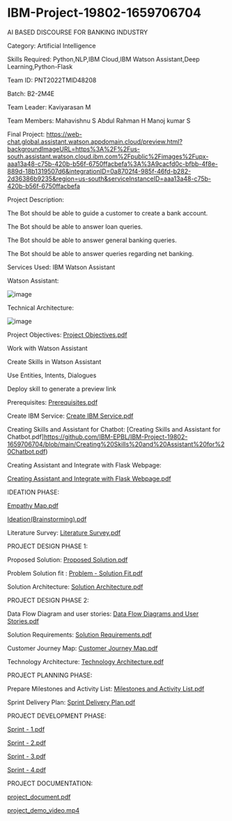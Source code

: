 
# IBM-Project-19802-1659706704
AI BASED DISCOURSE FOR BANKING INDUSTRY

Category: Artificial Intelligence

Skills Required:   Python,NLP,IBM Cloud,IBM Watson Assistant,Deep Learning,Python-Flask

Team ID: PNT2022TMID48208

Batch: B2-2M4E

Team Leader: Kaviyarasan M

Team Members: Mahavishnu S
              Abdul Rahman H
              Manoj kumar S

Final Project:
https://web-chat.global.assistant.watson.appdomain.cloud/preview.html?backgroundImageURL=https%3A%2F%2Fus-south.assistant.watson.cloud.ibm.com%2Fpublic%2Fimages%2Fupx-aaa13a48-c75b-420b-b56f-6750ffacbefa%3A%3A9cacfd0c-bfbb-4f8e-889d-18b1319507d6&integrationID=0a8702f4-985f-46fd-b282-2d36386b9235&region=us-south&serviceInstanceID=aaa13a48-c75b-420b-b56f-6750ffacbefa

Project Description:

The Bot should be able to guide a customer to create a bank account.

The Bot should be able to answer loan queries.

The Bot should be able to answer general banking queries.

The Bot should be able to answer queries regarding net banking.

Services Used:
IBM Watson Assistant

Watson Assistant:

![image](https://user-images.githubusercontent.com/113159759/194334226-af121a32-81d6-4f09-b574-e72a3cf4443a.png)

Technical Architecture:

![image](https://user-images.githubusercontent.com/113159759/194334343-13d8810c-912e-41b7-bee6-800b7221078c.png)

Project Objectives: [Project Objectives.pdf](https://github.com/IBM-EPBL/IBM-Project-19802-1659706704/blob/main/Project%20Objectives.pdf)

Work with Watson Assistant

Create Skills  in Watson Assistant

Use Entities, Intents, Dialogues

Deploy skill to generate a preview link

Prerequisites:
[Prerequisites.pdf](https://github.com/IBM-EPBL/IBM-Project-19802-1659706704/blob/main/Prerequisites.pdf)

Create IBM Service:
[Create IBM Service.pdf](https://github.com/IBM-EPBL/IBM-Project-19802-1659706704/blob/main/Create%20IBM%20Service.pdf)

Creating Skills and Assistant for Chatbot:
[Creating Skills and Assistant for Chatbot.pdf]https://github.com/IBM-EPBL/IBM-Project-19802-1659706704/blob/main/Creating%20Skills%20and%20Assistant%20for%20Chatbot.pdf)

Creating Assistant and Integrate with Flask Webpage:

[Creating Assistant and Integrate with Flask Webpage.pdf](https://github.com/IBM-EPBL/IBM-Project-19802-1659706704/blob/main/Creating%20Assistant%20and%20Integrate%20with%20Flask%20Webpage.pdf)

IDEATION PHASE:

[Empathy Map.pdf](https://github.com/IBM-EPBL/IBM-Project-19802-1659706704/blob/main/Project%20Design%20%26%20Planning/Ideation%20Phase/EMPATHY%20MAP.pdf)


[Ideation(Brainstorming).pdf](https://github.com/IBM-EPBL/IBM-Project-19802-1659706704/blob/main/Project%20Design%20%26%20Planning/Ideation%20Phase/BRAIN%20STOMING.pdf)

Literature Survey:
[Literature Survey.pdf](https://github.com/IBM-EPBL/IBM-Project-19802-1659706704/blob/main/Project%20Design%20%26%20Planning/Ideation%20Phase/LITERATURE%20SURVEY.pdf)

PROJECT DESIGN PHASE 1:

Proposed Solution:
[Proposed Solution.pdf](https://github.com/IBM-EPBL/IBM-Project-19802-1659706704/blob/main/Project%20Design%20%26%20Planning/Project%20Design%20Phase%20I/PROBLEM%20SOLUTION%20FIT.pdf)

Problem Solution fit :
[Problem - Solution Fit.pdf](https://github.com/IBM-EPBL/IBM-Project-19802-1659706704/blob/main/Project%20Design%20%26%20Planning/Project%20Design%20Phase%20I/PROBLEM%20SOLUTION%20FIT.pdf)

Solution Architecture:
[Solution Architecture.pdf](https://github.com/IBM-EPBL/IBM-Project-19802-1659706704/blob/main/Project%20Design%20%26%20Planning/Project%20Design%20Phase%20I/SOLUTION%20ARCHITECTURE.pdf)

PROJECT DESIGN PHASE 2:

Data Flow Diagram and user stories:
[Data Flow Diagrams and User Stories.pdf](https://github.com/IBM-EPBL/IBM-Project-19802-1659706704/blob/main/Project%20Design%20%26%20Planning/Project%20Design%20phase%20II/Data%20Flow%20Diagrams.pdff)

Solution Requirements:
[Solution Requirements.pdf](https://github.com/IBM-EPBL/IBM-Project-19802-1659706704/blob/main/Project%20Design%20%26%20Planning/Project%20Design%20phase%20II/Functional%20Requirements.pdf)

Customer Journey Map:
[Customer Journey Map.pdf](https://github.com/IBM-EPBL/IBM-Project-19802-1659706704/blob/main/Project%20Design%20%26%20Planning/Project%20Design%20phase%20II/CUSTOMER%20JOURNEY.pdf)

Technology Architecture:
[Technology Architecture.pdf](https://github.com/IBM-EPBL/IBM-Project-19802-1659706704/blob/main/Project%20Design%20%26%20Planning/Project%20Design%20phase%20II/Technology%20Architecture.pdf)

PROJECT PLANNING PHASE:

Prepare Milestones and Activity List:
[Milestones and Activity List.pdf](https://github.com/IBM-EPBL/IBM-Project-19802-1659706704/blob/main/Project%20Design%20%26%20Planning/Project%20Planning%20Phase/MILESTONE%20AND%20ACTIVITY%20LIST.pdf)

Sprint Delivery Plan:
[Sprint Delivery Plan.pdf](https://github.com/IBM-EPBL/IBM-Project-19802-1659706704/blob/main/Project%20Design%20%26%20Planning/Project%20Planning%20Phase/Sprint%20Delivery%20Plan.pdf)

PROJECT DEVELOPMENT PHASE:

[Sprint - 1.pdf](https://github.com/IBM-EPBL/IBM-Project-19802-1659706704/blob/main/Project%20Development%20Phase/Sprint%20%201.pdf)

[Sprint - 2.pdf](https://github.com/IBM-EPBL/IBM-Project-19802-1659706704/blob/main/Project%20Development%20Phase/Sprint%20-%202.pdf)

[Sprint - 3.pdf](https://github.com/IBM-EPBL/IBM-Project-19802-1659706704/blob/main/Project%20Development%20Phase/Sprint%20-%203.pdf)

[Sprint - 4.pdf](https://github.com/IBM-EPBL/IBM-Project-19802-1659706704/blob/main/Project%20Development%20Phase/Sprint%20-%204.pdf)

PROJECT DOCUMENTATION:

[project_document.pdf](https://drive.google.com/file/d/1XMIs0rMjs_GiCnZI6MH3hO_q-Ah3JOiI/view?usp=share_link)

[project_demo_video.mp4](https://drive.google.com/file/d/1FQ40k3q0rG7qm-0C1VIa1nh5Y9Bic8l9/view?usp=share_link)
